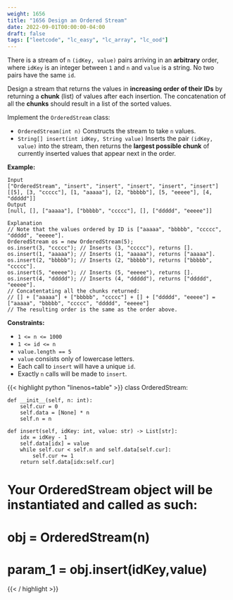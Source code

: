 ```yaml
---
weight: 1656
title: "1656 Design an Ordered Stream"
date: 2022-09-01T00:00:00-04:00
draft: false
tags: ["leetcode", "lc_easy", "lc_array", "lc_ood"]
---
```


There is a stream of `n` `(idKey, value)` pairs arriving in an **arbitrary** order, where `idKey` is an integer between `1` and `n` and `value` is a string. No two pairs have the same `id`.

Design a stream that returns the values in **increasing order of their IDs** by returning a **chunk** (list) of values after each insertion. The concatenation of all the **chunks** should result in a list of the sorted values.

Implement the `OrderedStream` class:
- `OrderedStream(int n)` Constructs the stream to take `n` values.
- `String[] insert(int idKey, String value)` Inserts the pair `(idKey, value)` into the stream, then returns the **largest possible chunk** of currently inserted values that appear next in the order.

**Example:**
```
Input
["OrderedStream", "insert", "insert", "insert", "insert", "insert"]
[[5], [3, "ccccc"], [1, "aaaaa"], [2, "bbbbb"], [5, "eeeee"], [4, "ddddd"]]
Output
[null, [], ["aaaaa"], ["bbbbb", "ccccc"], [], ["ddddd", "eeeee"]]

Explanation
// Note that the values ordered by ID is ["aaaaa", "bbbbb", "ccccc", "ddddd", "eeeee"].
OrderedStream os = new OrderedStream(5);
os.insert(3, "ccccc"); // Inserts (3, "ccccc"), returns [].
os.insert(1, "aaaaa"); // Inserts (1, "aaaaa"), returns ["aaaaa"].
os.insert(2, "bbbbb"); // Inserts (2, "bbbbb"), returns ["bbbbb", "ccccc"].
os.insert(5, "eeeee"); // Inserts (5, "eeeee"), returns [].
os.insert(4, "ddddd"); // Inserts (4, "ddddd"), returns ["ddddd", "eeeee"].
// Concatentating all the chunks returned:
// [] + ["aaaaa"] + ["bbbbb", "ccccc"] + [] + ["ddddd", "eeeee"] = ["aaaaa", "bbbbb", "ccccc", "ddddd", "eeeee"]
// The resulting order is the same as the order above.
```

**Constraints:**
- `1 <= n <= 1000`
- `1 <= id <= n`
- `value.length == 5`
- `value` consists only of lowercase letters.
- Each call to `insert` will have a unique `id`.
- Exactly `n` calls will be made to `insert`.

<div class="tabs"></div>
<div class="tab-content">
<div id="python" class="lang">
{{< highlight python "linenos=table" >}}
class OrderedStream:

    def __init__(self, n: int):
        self.cur = 0
        self.data = [None] * n
        self.n = n

    def insert(self, idKey: int, value: str) -> List[str]:
        idx = idKey - 1
        self.data[idx] = value
        while self.cur < self.n and self.data[self.cur]:
            self.cur += 1
        return self.data[idx:self.cur]


# Your OrderedStream object will be instantiated and called as such:
# obj = OrderedStream(n)
# param_1 = obj.insert(idKey,value)
{{< / highlight >}}
</div>
</div>
